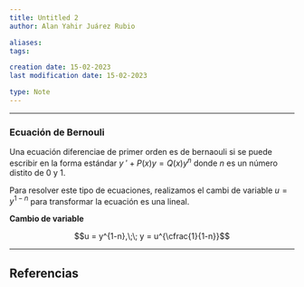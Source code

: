 ```yaml
---
title: Untitled 2
author: Alan Yahir Juárez Rubio

aliases:
tags:

creation date: 15-02-2023
last modification date: 15-02-2023

type: Note
---
```

---
### Ecuación de Bernouli

Una ecuación diferenciae de primer orden es de bernaouli si se puede escribir en la forma estándar $y\:' + P(x)y = Q(x)y^n$ donde $n$ es un número distito de 0 y 1.

Para resolver este tipo de ecuaciones, realizamos el cambi de variable $u = y^{1-n}$ para transformar la ecuación es una lineal.

**Cambio de variable** 

$$u = y^{1-n},\;\; y = u^{\cfrac{1}{1-n}}$$

---

## Referencias

